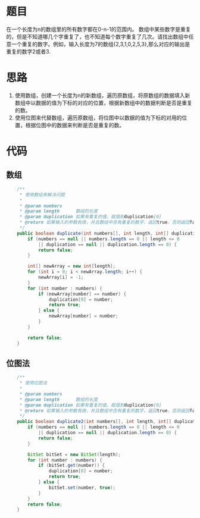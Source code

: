 #  题目

在一个长度为n的数组里的所有数字都在0-n-1的范围内。 数组中某些数字是重复的，但是不知道哪几个字重复了，也不知道每个数字重复了几次。请找出数组中任意一个重复的数字。例如，输入长度为7的数组{2,3,1,0,2,5,3},那么对应的输出是重复的数字2或者3.





# 思路

1. 使用数组，创建一个长度为n的新数组，遍历原数组，将原数组的数据填入新数组中以数据的值为下标的对应的位置，根据新数组中的数据判断是否是重复的数。
2. 使用位图来代替数组，遍历原数组，将位图中以数据的值为下标的对用的位置，根据位图中的数据来判断是否是重复的数。



# 代码



## 数组

```java
    /**
     * 使用数组来解决问题
     *
     * @param numbers
     * @param length      数组的长度
     * @param duplication 如果有重复的值，赋值到duplication[0]
     * @return 如果输入的参数有效，并且数组中含有重复的数字，返回true，否则返回false
     */
    public boolean duplicate(int numbers[], int length, int[] duplication) {
        if (numbers == null || numbers.length == 0 || length <= 0 
            || duplication == null || duplication.length == 0) {
            return false;
        }

        int[] newArray = new int[length];
        for (int i = 0; i < newArray.length; i++) {
            newArray[i] = -1;
        }
        for (int number : numbers) {
            if (newArray[number] == number) {
                duplication[0] = number;
                return true;
            } else {
                newArray[number] = number;
            }
        }

        return false;
    }

```







## 位图法

```java
    /**
     * 使用位图法
     *
     * @param numbers
     * @param length      数组的长度
     * @param duplication 如果有重复的值，赋值到duplication[0]
     * @return 如果输入的参数有效，并且数组中含有重复的数字，返回true，否则返回false
     */
    public boolean duplicate2(int numbers[], int length, int[] duplication) {
        if (numbers == null || numbers.length == 0 || length <= 0 
            || duplication == null || duplication.length == 0) {
            return false;
        }

        BitSet bitSet = new BitSet(length);
        for (int number : numbers) {
            if (bitSet.get(number)) {
                duplication[0] = number;
                return true;
            } else {
                bitSet.set(number, true);
            }
        }
        return false;
    }
```

